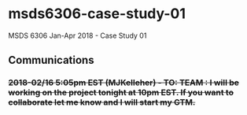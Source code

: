 # msds6306-case-study-01
MSDS 6306 Jan-Apr 2018 - Case Study 01

## Communications
### ~~2018-02/16 5:05pm EST (MJKelleher) - TO: TEAM :  I will be working on the project tonight at 10pm EST.  If you want to collaborate let me know and I will start my GTM.~~

